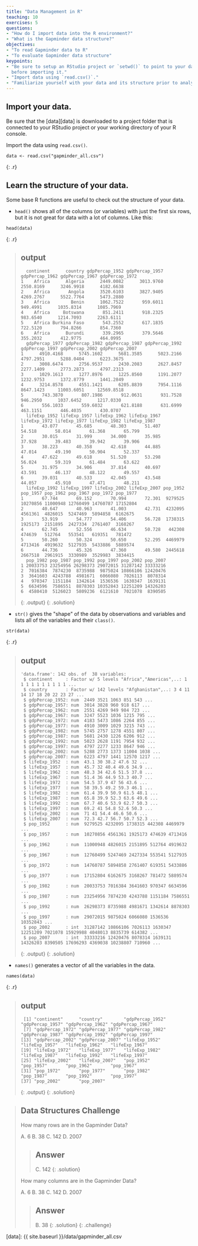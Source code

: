 ```yaml
---
title: "Data Management in R"
teaching: 10
exercises: 5
questions:
- "How do I import data into the R environment?"
- "What is the Gapminder data structure?"
objectives:
- "To read Gapminder data to R"
- "To evaluate Gapminder data structure"
keypoints:
- "Be sure to setup an RStudio project or `setwd()` to point to your data file
  before importing it."
- "Import data using `read.csv()`."
- "Familiarize yourself with your data and its structure prior to analysis."
---
```


## Import your data.

Be sure that the [data][data] is downloaded to a project folder that is connected to your RStudio project or your working directory of your R console.

Import the data using `read.csv()`.
 
~~~
data <- read.csv("gapminder_all.csv")
~~~
{: .r}

## Learn the structure of your data.

Some base R functions are useful to check out the structure of your data.

- `head()` shows all of the columns (or variables) with just the first six rows,
  but it is not great for data with a lot of columns. Like this:

~~~
head(data)
~~~
{: .r}

> ## output
> ~~~
>   continent      country gdpPercap_1952 gdpPercap_1957 gdpPercap_1962 gdpPercap_1967 gdpPercap_1972
> 1    Africa      Algeria      2449.0082      3013.9760      2550.8169      3246.9918      4182.6638
> 2    Africa       Angola      3520.6103      3827.9405      4269.2767      5522.7764      5473.2880
> 3    Africa        Benin      1062.7522       959.6011       949.4991      1035.8314      1085.7969
> 4    Africa     Botswana       851.2411       918.2325       983.6540      1214.7093      2263.6111
> 5    Africa Burkina Faso       543.2552       617.1835       722.5120       794.8266       854.7360
> 6    Africa      Burundi       339.2965       379.5646       355.2032       412.9775       464.0995
>   gdpPercap_1977 gdpPercap_1982 gdpPercap_1987 gdpPercap_1992 gdpPercap_1997 gdpPercap_2002 gdpPercap_2007
> 1      4910.4168      5745.1602      5681.3585      5023.2166      4797.2951      5288.0404      6223.3675
> 2      3008.6474      2756.9537      2430.2083      2627.8457      2277.1409      2773.2873      4797.2313
> 3      1029.1613      1277.8976      1225.8560      1191.2077      1232.9753      1372.8779      1441.2849
> 4      3214.8578      4551.1421      6205.8839      7954.1116      8647.1423     11003.6051     12569.8518
> 5       743.3870       807.1986       912.0631       931.7528       946.2950      1037.6452      1217.0330
> 6       556.1033       559.6032       621.8188       631.6999       463.1151       446.4035       430.0707
>   lifeExp_1952 lifeExp_1957 lifeExp_1962 lifeExp_1967 lifeExp_1972 lifeExp_1977 lifeExp_1982 lifeExp_1987
> 1       43.077       45.685       48.303       51.407       54.518       58.014       61.368       65.799
> 2       30.015       31.999       34.000       35.985       37.928       39.483       39.942       39.906
> 3       38.223       40.358       42.618       44.885       47.014       49.190       50.904       52.337
> 4       47.622       49.618       51.520       53.298       56.024       59.319       61.484       63.622
> 5       31.975       34.906       37.814       40.697       43.591       46.137       48.122       49.557
> 6       39.031       40.533       42.045       43.548       44.057       45.910       47.471       48.211
>   lifeExp_1992 lifeExp_1997 lifeExp_2002 lifeExp_2007 pop_1952 pop_1957 pop_1962 pop_1967 pop_1972 pop_1977
> 1       67.744       69.152       70.994       72.301  9279525 10270856 11000948 12760499 14760787 17152804
> 2       40.647       40.963       41.003       42.731  4232095  4561361  4826015  5247469  5894858  6162675
> 3       53.919       54.777       54.406       56.728  1738315  1925173  2151895  2427334  2761407  3168267
> 4       62.745       52.556       46.634       50.728   442308   474639   512764   553541   619351   781472
> 5       50.260       50.324       50.650       52.295  4469979  4713416  4919632  5127935  5433886  5889574
> 6       44.736       45.326       47.360       49.580  2445618  2667518  2961915  3330989  3529983  3834415
>   pop_1982 pop_1987 pop_1992 pop_1997 pop_2002 pop_2007
> 1 20033753 23254956 26298373 29072015 31287142 33333216
> 2  7016384  7874230  8735988  9875024 10866106 12420476
> 3  3641603  4243788  4981671  6066080  7026113  8078314
> 4   970347  1151184  1342614  1536536  1630347  1639131
> 5  6634596  7586551  8878303 10352843 12251209 14326203
> 6  4580410  5126023  5809236  6121610  7021078  8390505
> ~~~
> {: .output}
{: .solution}

- `str()` gives the "shape" of the data by observations and variables and lists
  all of the variables and their `class()`.

~~~
str(data)
~~~
{: .r}

> ## output
> ~~~
> 'data.frame':	142 obs. of  38 variables:
>  $ continent     : Factor w/ 5 levels "Africa","Americas",..: 1 1 1 1 1 1 1 1 1 1 ...
>  $ country       : Factor w/ 142 levels "Afghanistan",..: 3 4 11 14 17 18 20 22 23 27 ...
>  $ gdpPercap_1952: num  2449 3521 1063 851 543 ...
>  $ gdpPercap_1957: num  3014 3828 960 918 617 ...
>  $ gdpPercap_1962: num  2551 4269 949 984 723 ...
>  $ gdpPercap_1967: num  3247 5523 1036 1215 795 ...
>  $ gdpPercap_1972: num  4183 5473 1086 2264 855 ...
>  $ gdpPercap_1977: num  4910 3009 1029 3215 743 ...
>  $ gdpPercap_1982: num  5745 2757 1278 4551 807 ...
>  $ gdpPercap_1987: num  5681 2430 1226 6206 912 ...
>  $ gdpPercap_1992: num  5023 2628 1191 7954 932 ...
>  $ gdpPercap_1997: num  4797 2277 1233 8647 946 ...
>  $ gdpPercap_2002: num  5288 2773 1373 11004 1038 ...
>  $ gdpPercap_2007: num  6223 4797 1441 12570 1217 ...
>  $ lifeExp_1952  : num  43.1 30 38.2 47.6 32 ...
>  $ lifeExp_1957  : num  45.7 32 40.4 49.6 34.9 ...
>  $ lifeExp_1962  : num  48.3 34 42.6 51.5 37.8 ...
>  $ lifeExp_1967  : num  51.4 36 44.9 53.3 40.7 ...
>  $ lifeExp_1972  : num  54.5 37.9 47 56 43.6 ...
>  $ lifeExp_1977  : num  58 39.5 49.2 59.3 46.1 ...
>  $ lifeExp_1982  : num  61.4 39.9 50.9 61.5 48.1 ...
>  $ lifeExp_1987  : num  65.8 39.9 52.3 63.6 49.6 ...
>  $ lifeExp_1992  : num  67.7 40.6 53.9 62.7 50.3 ...
>  $ lifeExp_1997  : num  69.2 41 54.8 52.6 50.3 ...
>  $ lifeExp_2002  : num  71 41 54.4 46.6 50.6 ...
>  $ lifeExp_2007  : num  72.3 42.7 56.7 50.7 52.3 ...
>  $ pop_1952      : num  9279525 4232095 1738315 442308 4469979 ...
>  $ pop_1957      : num  10270856 4561361 1925173 474639 4713416 ...
>  $ pop_1962      : num  11000948 4826015 2151895 512764 4919632 ...
>  $ pop_1967      : num  12760499 5247469 2427334 553541 5127935 ...
>  $ pop_1972      : num  14760787 5894858 2761407 619351 5433886 ...
>  $ pop_1977      : num  17152804 6162675 3168267 781472 5889574 ...
>  $ pop_1982      : num  20033753 7016384 3641603 970347 6634596 ...
>  $ pop_1987      : num  23254956 7874230 4243788 1151184 7586551 ...
>  $ pop_1992      : num  26298373 8735988 4981671 1342614 8878303 ...
>  $ pop_1997      : num  29072015 9875024 6066080 1536536 10352843 ...
>  $ pop_2002      : int  31287142 10866106 7026113 1630347 12251209 7021078 15929988 4048013 8835739 614382 ...
>  $ pop_2007      : int  33333216 12420476 8078314 1639131 14326203 8390505 17696293 4369038 10238807 710960 ...
> ~~~
> {: .output}
{: .solution}

- `names()` generates a vector of all the variables in the data.

~~~
names(data)
~~~
{: .r}

> ## output
> ~~~
>  [1] "continent"      "country"        "gdpPercap_1952" "gdpPercap_1957" "gdpPercap_1962" "gdpPercap_1967"
>  [7] "gdpPercap_1972" "gdpPercap_1977" "gdpPercap_1982" "gdpPercap_1987" "gdpPercap_1992" "gdpPercap_1997"
> [13] "gdpPercap_2002" "gdpPercap_2007" "lifeExp_1952"   "lifeExp_1957"   "lifeExp_1962"   "lifeExp_1967"  
> [19] "lifeExp_1972"   "lifeExp_1977"   "lifeExp_1982"   "lifeExp_1987"   "lifeExp_1992"   "lifeExp_1997"  
> [25] "lifeExp_2002"   "lifeExp_2007"   "pop_1952"       "pop_1957"       "pop_1962"       "pop_1967"      
> [31] "pop_1972"       "pop_1977"       "pop_1982"       "pop_1987"       "pop_1992"       "pop_1997"      
> [37] "pop_2002"       "pop_2007" 
> ~~~
> {: .output}
{: .solution}

> ## Data Structures Challenge
>
> How many rows are in the Gapminder Data?
>
> A.  6 
> B.  38
> C.  142
> D.  2007
>
> > ## Answer
> >
> > C.  142
> {: .solution}
> 
> How many columns are in the Gapminder Data?
>
> A.  6
> B.  38
> C.  142
> D.  2007
>
> > ## Answer
> >
> > B.  38
> {: .solution}
{: .challenge}

[data]: {{ site.baseurl }}/data/gapminder_all.csv